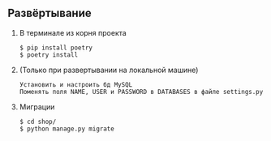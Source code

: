 ## Развёртывание

1. В терминале из корня проекта
    ```
    $ pip install poetry
    $ poetry install
    ```
2. (Только при развертывании на локальной машине)
    ```
   Установить и настроить бд MySQL
   Поменять поля NAME, USER и PASSWORD в DATABASES в файле settings.py
   ```
3. Миграции
   ```
   $ cd shop/
   $ python manage.py migrate
   ```

